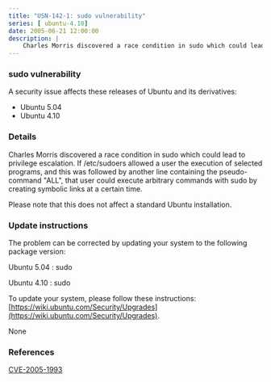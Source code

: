 ```yaml
---
title: "USN-142-1: sudo vulnerability"
series: [ ubuntu-4.10]
date: 2005-06-21 12:00:00
description: |
    Charles Morris discovered a race condition in sudo which could lead to privilege escalation. If /etc/sudoers allowed a user the execution of selected programs, and this was followed by another line containing the pseudo-command &quot;ALL&quot;, that user could execute arbitrary commands with sudo by creating symbolic links at a certain time.
--- 
```

 
 


### sudo vulnerability

A security issue affects these releases of Ubuntu and its derivatives:

* Ubuntu 5.04
* Ubuntu 4.10

### Details

Charles Morris discovered a race condition in sudo which could lead to privilege escalation. If /etc/sudoers allowed a user the execution of selected programs, and this was followed by another line containing the pseudo-command &quot;ALL&quot;, that user could execute arbitrary commands with sudo by creating symbolic links at a certain time.

Please note that this does not affect a standard Ubuntu installation.

### Update instructions

The problem can be corrected by updating your system to the following package version:

Ubuntu 5.04
 : sudo 

Ubuntu 4.10
 : sudo 

To update your system, please follow these instructions: [https://wiki.ubuntu.com/Security/Upgrades](https://wiki.ubuntu.com/Security/Upgrades).

None

### References

 
 [CVE-2005-1993](http://people.ubuntu.com/~ubuntu-security/cve/CVE-2005-1993)
 

